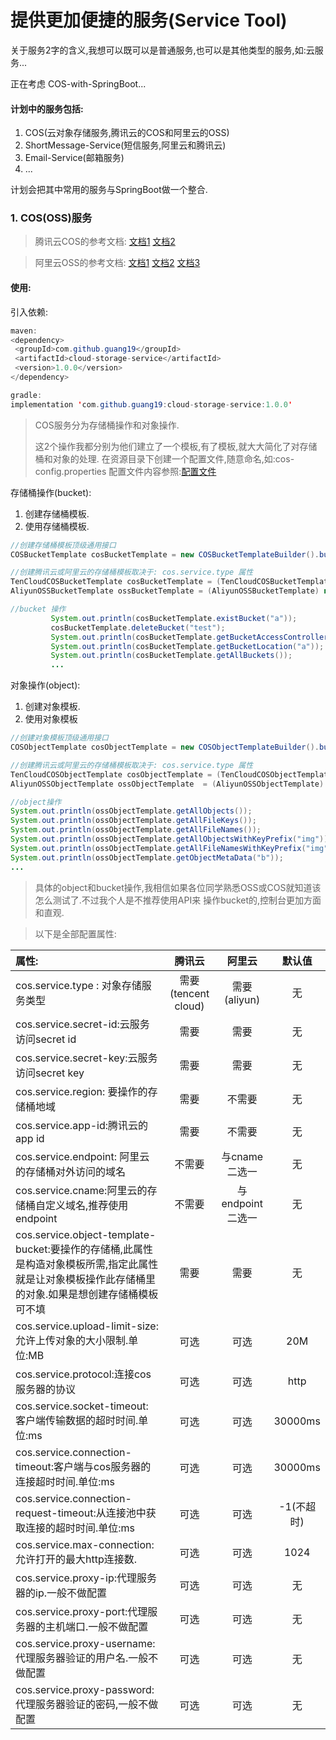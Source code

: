 # 提供更加便捷的服务(Service Tool)
关于服务2字的含义,我想可以既可以是普通服务,也可以是其他类型的服务,如:云服务...

正在考虑 COS-with-SpringBoot... 

#### 计划中的服务包括:
1. COS(云对象存储服务,腾讯云的COS和阿里云的OSS)
2. ShortMessage-Service(短信服务,阿里云和腾讯云)
3. Email-Service(邮箱服务)
4. ...

计划会把其中常用的服务与SpringBoot做一个整合.


### 1. COS(OSS)服务
>腾讯云COS的参考文档: [文档1](https://cloud.tencent.com/document/product/436/7751)
                  [文档2](https://cloud.tencent.com/document/product/436/10199)
                  
>阿里云OSS的参考文档: [文档1](https://help.aliyun.com/document_detail/31837.html)
                  [文档2](https://help.aliyun.com/document_detail/31827.html)
                  [文档3](https://help.aliyun.com/document_detail/32010.html)
 
 #### 使用:
 引入依赖:
 ````java
maven:
<dependency>
  <groupId>com.github.guang19</groupId>
  <artifactId>cloud-storage-service</artifactId>
  <version>1.0.0</version>
</dependency>

gradle:
implementation 'com.github.guang19:cloud-storage-service:1.0.0'

````
>COS服务分为存储桶操作和对象操作.
>
>这2个操作我都分别为他们建立了一个模板,有了模板,就大大简化了对存储桶和对象的处理.
>在资源目录下创建一个配置文件,随意命名,如:cos-config.properties
>配置文件内容参照:[配置文件](https://github.com/guang19/service/tree/master/cloud-storage-service/src/main/resources/tencent_cloud-cos-config.properties)

存储桶操作(bucket):
1. 创建存储桶模板.
2. 使用存储桶模板.
````java
//创建存储桶模板顶级通用接口
COSBucketTemplate cosBucketTemplate = new COSBucketTemplateBuilder().build("cos-config.properties");

//创建腾讯云或阿里云的存储桶模板取决于: cos.service.type 属性 
TenCloudCOSBucketTemplate cosBucketTemplate = (TenCloudCOSBucketTemplate)new COSBucketTemplateBuilder().build("cos-config.properties");
AliyunOSSBucketTemplate ossBucketTemplate = (AliyunOSSBucketTemplate) new COSBucketTemplateBuilder().build("cos-config.properties");

//bucket 操作
         System.out.println(cosBucketTemplate.existBucket("a"));
         cosBucketTemplate.deleteBucket("test");
         System.out.println(cosBucketTemplate.getBucketAccessControllerList("a"));
         System.out.println(cosBucketTemplate.getBucketLocation("a"));
         System.out.println(cosBucketTemplate.getAllBuckets());
         ...
````

对象操作(object):
1. 创建对象模板.
2. 使用对象模板
````java
//创建对象模板顶级通用接口
COSObjectTemplate cosObjectTemplate = new COSObjectTemplateBuilder().build("cos-config.properties");

//创建腾讯云或阿里云的存储桶模板取决于: cos.service.type 属性 
TenCloudCOSObjectTemplate cosObjectTemplate = (TenCloudCOSObjectTemplate)new COSObjectTemplateBuilder().build("cos-config.properties");
AliyunOSSObjectTemplate ossObjectTemplate  = (AliyunOSSObjectTemplate) new COSObjectTemplateBuilder().build("cos-config.properties");

//object操作
System.out.println(ossObjectTemplate.getAllObjects());
System.out.println(ossObjectTemplate.getAllFileKeys());
System.out.println(ossObjectTemplate.getAllFileNames());
System.out.println(ossObjectTemplate.getAllObjectsWithKeyPrefix("img"));
System.out.println(ossObjectTemplate.getAllFileNamesWithKeyPrefix("img"));
System.out.println(ossObjectTemplate.getObjectMetaData("b"));
...
````

>具体的object和bucket操作,我相信如果各位同学熟悉OSS或COS就知道该怎么测试了.不过我个人是不推荐使用API来
>操作bucket的,控制台更加方面和直观.
 
 
 
>以下是全部配置属性:
 
| 属性:                                                        |       腾讯云        |      阿里云      |   默认值   |
| :----------------------------------------------------------- | :-----------------: | :--------------: | :--------: |
| cos.service.type : 对象存储服务类型                          | 需要(tencent cloud) |   需要(aliyun)   |     无     |
| cos.service.secret-id:云服务访问secret id                    |        需要         |       需要       |     无     |
| cos.service.secret-key:云服务访问secret key                  |        需要         |       需要       |     无     |
| cos.service.region: 要操作的存储桶地域                       |        需要         |      不需要      |     无     |
| cos.service.app-id:腾讯云的app id                            |        需要         |      不需要      |     无     |
| cos.service.endpoint: 阿里云的存储桶对外访问的域名           |       不需要        |  与cname二选一   |     无     |
| cos.service.cname:阿里云的存储桶自定义域名,推荐使用endpoint  |       不需要        | 与endpoint二选一 |     无     |
| cos.service.object-template-bucket:要操作的存储桶,此属性是构造对象模板所需,指定此属性就是让对象模板操作此存储桶里的对象.如果是想创建存储桶模板可不填 |        需要         |       需要       |     无     |
| cos.service.upload-limit-size:允许上传对象的大小限制.单位:MB |        可选         |       可选       |    20M     |
| cos.service.protocol:连接cos服务器的协议                     |        可选         |       可选       |    http    |
| cos.service.socket-timeout: 客户端传输数据的超时时间.单位:ms |        可选         |       可选       |  30000ms   |
| cos.service.connection-timeout:客户端与cos服务器的连接超时时间.单位:ms |        可选         |       可选       |  30000ms   |
| cos.service.connection-request-timeout:从连接池中获取连接的超时时间.单位:ms |        可选         |       可选       | -1(不超时) |
| cos.service.max-connection:允许打开的最大http连接数.         |        可选         |       可选       |    1024    |
| cos.service.proxy-ip:代理服务器的ip.一般不做配置             |        可选         |       可选       |     无     |
| cos.service.proxy-port:代理服务器的主机端口.一般不做配置     |        可选         |       可选       |     无     |
| cos.service.proxy-username:代理服务器验证的用户名.一般不做配置 |        可选         |       可选       |     无     |
| cos.service.proxy-password:代理服务器验证的密码,一般不做配置 |        可选         |       可选       |     无     |                  

